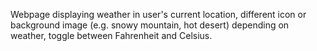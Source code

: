Webpage displaying weather in user's current location, different icon or background image (e.g. snowy mountain, hot desert) depending on weather, toggle between Fahrenheit and Celsius.
